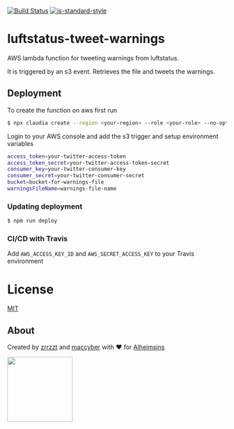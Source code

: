 [![Build Status](https://travis-ci.org/Alheimsins/luftstatus-tweet-warnings.svg?branch=master)](https://travis-ci.org/Alheimsins/luftstatus-tweet-warnings)
[![js-standard-style](https://img.shields.io/badge/code%20style-standard-brightgreen.svg?style=flat)](https://github.com/feross/standard)

# luftstatus-tweet-warnings

AWS lambda function for tweeting warnings from luftstatus.

It is triggered by an s3 event. Retrieves the file and tweets the warnings.

## Deployment

To create the function on aws first run

```sh
$ npx claudia create --region <your-region> --role <your-role> --no-optional-dependencies
```

Login to your AWS console and add the s3 trigger and setup environment variables

```sh
access_token=your-twitter-access-token
access_token_secret=your-twitter-access-token-secret
consumer_key=your-twitter-consumer-key
consumer_secret=your-twitter-consumer-secret
bucket=bucket-for-warnings-file
warningsFileName=warnings-file-name
```

### Updating deployment

```sh
$ npm run deploy
```

### CI/CD with Travis

Add `AWS_ACCESS_KEY_ID` and `AWS_SECRET_ACCESS_KEY` to your Travis environment

# License

[MIT](LICENSE)

## About

Created by [zrrzzt](https://github.com/zrrrzzt) and [maccyber](https://github.com/maccyber) with ❤ for [Alheimsins](https://alheimsins.net)

<img src="https://image.ibb.co/dPH08G/logo_black.png" height="150px" width="150px" />